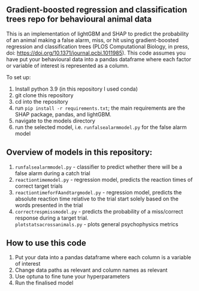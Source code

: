 ## Gradient-boosted regression and classification trees repo for behavioural animal data

This is an implementation of lightGBM and SHAP to predict the probability of an animal making a false alarm, miss, or hit using gradient-boosted regression
and classification trees  (PLOS Computational Biology, in press, doi: https://doi.org/10.1371/journal.pcbi.1011985). This code assumes you have put your behavioural data into a pandas dataframe where each factor or variable of interest is represented as a column.

To set up:
1. Install python 3.9 (in this repository I used conda)
2. git clone this repository
3. cd into the repository
4. run `pip install -r requirements.txt`; the main requirements are the SHAP package, pandas, and lightGBM.
5. navigate to the models directory
6. run  the selected model, i.e. `runfalsealarmmodel.py` for the false alarm model

## Overview of models in this repository:
1. `runfalsealarmmodel.py` - classifier to predict whether there will be a false alarm during a catch trial
2. `reactiontimemodel.py` - regression model, predicts the reaction times of correct target trials
3. `reactiontimeforFAandtargmodel.py` - regression model, predicts the absolute reaction time relative to the trial start solely based on the words presented in the trial
4. `correctrespmissmodel.py` - predicts the probability of a miss/correct response during a target trial. <br>
`plotstatsacrossanimals.py` - plots general psychophysics metrics
## How to use this code
1. Put your data into a pandas dataframe where each column is a variable of interest
2. Change data paths as relevant and column names as relevant
3. Use optuna to fine tune your hyperparameters
4. Run the finalised model

